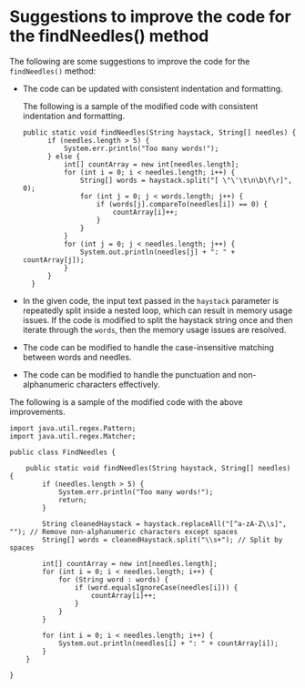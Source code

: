 # Suggestions to improve the code for the findNeedles() method

The following are some suggestions to improve the code for the `findNeedles()` method:
- The code can be updated with consistent indentation and formatting.
  
  The following is a sample of the modified code with consistent indentation and formatting.
  ```
  public static void findNeedles(String haystack, String[] needles) {
        if (needles.length > 5) {
            System.err.println("Too many words!");
        } else {
            int[] countArray = new int[needles.length];
            for (int i = 0; i < needles.length; i++) {
                String[] words = haystack.split("[ \"\'\t\n\b\f\r]", 0);
                for (int j = 0; j < words.length; j++) {
                    if (words[j].compareTo(needles[i]) == 0) {
                        countArray[i]++;
                    }
                }
            }
            for (int j = 0; j < needles.length; j++) {
                System.out.println(needles[j] + ": " + countArray[j]);
            }
        }
    }
  ```

- In the given code, the input text passed in the `haystack` parameter is repeatedly split inside a nested loop, which can result in memory usage issues. If the code is modified to split the haystack string once and then iterate through the `words`, then the memory usage issues are resolved.
- The code can be modified to handle the case-insensitive matching between words and needles.
- The code can be modified to handle the punctuation and non-alphanumeric characters effectively.

The following is a sample of the modified code with the above improvements.

```
import java.util.regex.Pattern;
import java.util.regex.Matcher;

public class FindNeedles {

    public static void findNeedles(String haystack, String[] needles) {
        if (needles.length > 5) {
            System.err.println("Too many words!");
            return;
        }

        String cleanedHaystack = haystack.replaceAll("[^a-zA-Z\\s]", ""); // Remove non-alphanumeric characters except spaces
        String[] words = cleanedHaystack.split("\\s+"); // Split by spaces

        int[] countArray = new int[needles.length];
        for (int i = 0; i < needles.length; i++) {
            for (String word : words) {
                if (word.equalsIgnoreCase(needles[i])) {
                    countArray[i]++;
                }
            }
        }

        for (int i = 0; i < needles.length; i++) {
            System.out.println(needles[i] + ": " + countArray[i]);
        }
    }

}

```
